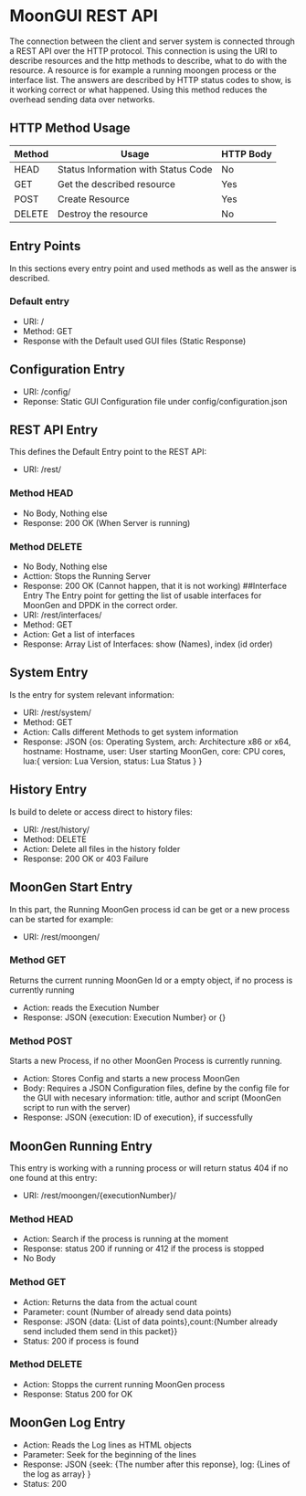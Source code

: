 # MoonGUI REST API
The connection between the client and server system is connected through a REST API over the HTTP protocol.
This connection is using the URI to describe resources and the http methods to describe, what to do with the resource. A resource is for example a running moongen process or the interface list.
 The answers are described by HTTP status codes to show, is it working correct or what happened. 
 Using this method reduces the overhead sending data over networks.
 ## HTTP Method Usage
 <table>
 <thead>
 <tr><th>Method</th><th>Usage</th><th>HTTP Body</th></tr>
 </thead>
 <tbody>
 <tr>
    <td>HEAD</td><td>Status Information with Status Code</td><td>No</td>
 </tr>
  <tr>
     <td>GET</td><td>Get the described resource</td><td>Yes</td>
  </tr>
   <tr>
      <td>POST</td><td>Create Resource</td><td>Yes</td>
   </tr>
    <tr>
       <td>DELETE</td><td>Destroy the resource</td><td>No</td>
    </tr>
 </tbody>
 <table>
 
 ## Entry Points
 In this sections every entry point and used methods as well as the answer is described.
 ### Default entry
 + URI: /
 + Method: GET
 + Response with the Default used GUI files (Static Response)
 ## Configuration Entry
 + URI: /config/
 + Reponse: Static GUI Configuration file under config/configuration.json
 ## REST API Entry
  This defines the Default Entry point to the REST API:
  + URI: /rest/
  ### Method HEAD
  + No Body, Nothing else
  + Response: 200 OK (When Server is running)
  ### Method DELETE
  + No Body, Nothing else
  + Acttion: Stops the Running Server
  + Response: 200 OK (Cannot happen, that it is not working)
  ##Interface Entry
  The Entry point for getting the list of usable interfaces for MoonGen and DPDK in the correct order.
  + URI: /rest/interfaces/
  + Method: GET
  + Action: Get a list of interfaces
  + Response: Array List of Interfaces: show (Names), index (id order)
  ## System Entry
  Is the entry for system relevant information:
  + URI: /rest/system/
  + Method: GET
  + Action: Calls different Methods to get system information
  + Response: JSON
  {os: Operating System, arch: Architecture x86 or x64, hostname: Hostname, user: User starting MoonGen, core: CPU cores,  lua:{ version: Lua Version, status: Lua Status } }
  ## History Entry
  Is build to delete or access direct to history files:
  + URI: /rest/history/
  + Method: DELETE
  + Action: Delete all files in the history folder
  + Response: 200 OK or 403 Failure
  ## MoonGen Start Entry
  In this part, the Running MoonGen process id can be get or a new process can be started for example:
  + URI: /rest/moongen/
  ### Method GET
  Returns the current running MoonGen Id or a empty object, if no process is currently running
  + Action: reads the Execution Number
  + Response: JSON {execution: Execution Number} or {}
  ### Method POST
  Starts a new Process, if no other MoonGen Process is currently running.
  + Action: Stores Config and starts a new process MoonGen
  + Body: Requires a JSON Configuration files, define by the config file for the GUI with necesary information:  title, author and script (MoonGen script to run with the server)
  + Response: JSON {execution: ID of execution}, if successfully
  ## MoonGen Running Entry
  This entry is working with a running process or will return status 404 if no one found at this entry:
  + URI: /rest/moongen/{executionNumber}/
  ### Method HEAD
  + Action: Search if the process is running at the moment
  + Response: status 200 if running or 412 if the process is stopped
  + No Body
  ### Method GET
 + Action: Returns the data from the actual count
 + Parameter: count (Number of already send data points)
 + Response: JSON {data: {List of data points},count:{Number already send included them send in this packet}}
 + Status: 200 if process is found
  ### Method DELETE
  + Action: Stopps the current running MoonGen process
  + Response: Status 200 for OK
  ## MoonGen Log Entry
  + Action: Reads the Log lines as HTML objects
  + Parameter: Seek for the beginning of the lines
  + Response: JSON {seek: {The number after this reponse}, log: {Lines of the log as array} }
  + Status: 200